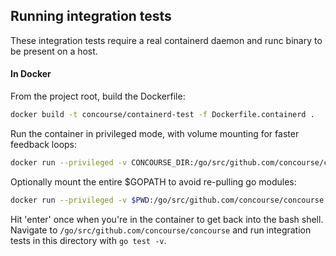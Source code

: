 ## Running integration tests

These integration tests require a real containerd daemon and runc binary to be present on a host.

#### In Docker

From the project root, build the Dockerfile:

```bash
docker build -t concourse/containerd-test -f Dockerfile.containerd .
```

Run the container in privileged mode, with volume mounting for faster feedback loops:

```bash
docker run --privileged -v CONCOURSE_DIR:/go/src/github.com/concourse/concourse -it concourse/containerd-test /bin/bash
```

Optionally mount the entire $GOPATH to avoid re-pulling go modules:

```bash
docker run --privileged -v $PWD:/go/src/github.com/concourse/concourse -v $GOPATH:/go -it concourse/containerd-test /bin/bash
```

Hit 'enter' once when you're in the container to get back into the bash shell. Navigate to `/go/src/github.com/concourse/concourse`
and run integration tests in this directory with `go test -v`.
